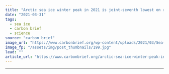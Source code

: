 ```yaml
---
title: "Arctic sea ice winter peak in 2021 is joint-seventh lowest on record"
date: "2021-03-31"
tags: 
  - sea ice
  - carbon brief
  - science
source: "carbon brief"
image_url: "https://www.carbonbrief.org/wp-content/uploads/2021/03/Sea-ice-in-Svalbard-107x71.jpg"
image_fp: "/assets/img/post_thumbnails/199.jpg"
lead: ""
article_url: "https://www.carbonbrief.org/arctic-sea-ice-winter-peak-in-2021-is-joint-seventh-lowest-on-record"
---
```


---
